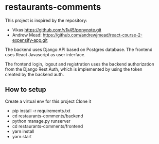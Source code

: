 # restaurants-comments
This project is inspired by the repository:
* Vikas https://github.com/v1k45/ponynote.git
* Andrew Mead: https://github.com/andrewjmead/react-course-2-expensify-app.git

The backend uses Django API based on Postgres database. The frontend uses React Javascript as user interface.

The frontend login, logout and registration uses the backend authorization from the Django Rest Auth, which is implemented by using the token created by the backend auth.

## How to setup

Create a virtual env for this project
Clone it
* pip install -r requirements.txt
* cd restaurants-comments/backend
* python manage.py runserver
* cd restaurants-comments/frontend
* yarn install
* yarn start
